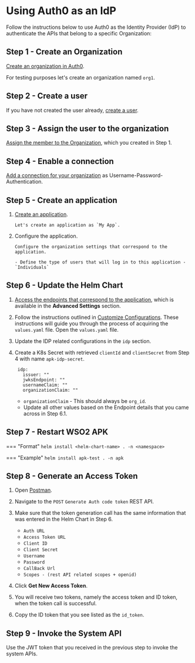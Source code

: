 # Using Auth0 as an IdP

Follow the instructions below to use Auth0 as the Identity Provider (IdP) to authenticate the APIs that belong to a specific Organization:

## Step 1 - Create an Organization

[Create an organization in Auth0](https://auth0.com/docs/manage-users/organizations/configure-organizations/create-organizations).

For testing purposes let's create an organization named `org1`.

## Step 2 - Create a user

If you have not created the user already, [create a user](https://auth0.com/docs/manage-users/user-accounts/create-users).

## Step 3 - Assign the user to the organization

[Assign the member to the Organization](https://auth0.com/docs/manage-users/organizations/configure-organizations/assign-members), which you created in Step 1.

## Step 4 - Enable a connection

[Add a connection for your organization](https://auth0.com/docs/manage-users/organizations/configure-organizations/enable-connections) as Username-Password-Authentication.

## Step 5 - Create an application

1. [Create an application](https://auth0.com/docs/get-started/auth0-overview/create-applications).
     
       Let's create an application as `My App`.

2. Configure the application.

       Configure the organization settings that correspond to the application.

       - Define the type of users that will log in to this application - `Individuals`

## Step 6 - Update the Helm Chart

1. [Access the endpoints that correspond to the application](https://auth0.com/docs/get-started/applications/application-settings#endpoints), which is available in the **Advanced Settings** section.
2. Follow the instructions outlined in [Customize Configurations](../../Customize-Configurations.md). These instructions will guide you through the process of acquiring the `values.yaml` file. Open the `values.yaml` file.
3. Update the IDP related configurations in the `idp` section.
4. Create a K8s Secret with retrieved `clientId` and `clientSecret` from Step 4 with name `apk-idp-secret`.

      ```
       idp:
         issuer: ""
         jwksEndpoint: ""      
         usernameClaim: ""
         organizationClaim: ""
      ```

      - `organizationClaim` - This should always be `org_id`.
      - Update all other values based on the Endpoint details that you came across in Step 6.1.

## Step 7 - Restart WSO2 APK

=== "Format"
	```
	helm install <helm-chart-name> . -n <namespace>
	```

=== "Example"
	```
	helm install apk-test . -n apk
	```


## Step 8 - Generate an Access Token

1. Open [Postman](../../../../administration/postman-tests).
2. Navigate to the `POST` `Generate Auth code token` REST API.
3. Make sure that the token generation call has the same information that was entered in the Helm Chart in Step 6.

     - `Auth URL`
     - `Access Token URL`
     - `Client ID`
     - `Client Secret`
     - `Username`
     - `Password`
     - `CallBack Url`
     - `Scopes - (rest API related scopes + openid)`

4. Click **Get New Access Token**.
5. You will receive two tokens, namely the access token and ID token, when the token call is successful.
8. Copy the ID token that you see listed as the `id_token`.


## Step 9 - Invoke the System API

 Use the JWT token that you received in the previous step to invoke the system APIs.
